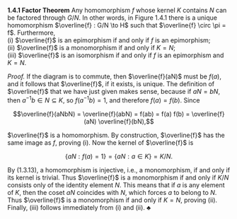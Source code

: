 **1.4.1 Factor Theorem** Any homomorphism $f$ whose kernel $K$ contains $N$ can be factored through $G/N$. In other words, in Figure 1.4.1 there is a unique homomorphism $\overline{f} : G/N \to H$ such that $\overline{f} \circ \pi = f$. Furthermore,  
(i) $\overline{f}$ is an epimorphism if and only if $f$ is an epimorphism;  
(ii) $\overline{f}$ is a monomorphism if and only if $K = N$;  
(iii) $\overline{f}$ is an isomorphism if and only if $f$ is an epimorphism and $K = N$.  

*Proof.* If the diagram is to commute, then $\overline{f}(aN)$ must be $f(a)$, and it follows that $\overline{f}$, if it exists, is unique. The definition of $\overline{f}$ that we have just given makes sense, because if $aN = bN$, then $a^{-1}b \in N \subseteq K$, so $f(a^{-1}b) = 1$, and therefore $f(a) = f(b)$. Since

$$\overline{f}(aNbN) = \overline{f}(abN) = f(ab) = f(a) f(b) = \overline{f}(aN) \overline{f}(bN),$$

$\overline{f}$ is a homomorphism. By construction, $\overline{f}$ has the same image as $f$, proving (i). Now the kernel of $\overline{f}$ is

$$\{aN : f(a) = 1\} = \{aN : a \in K\} = K/N.$$

By (1.3.13), a homomorphism is injective, i.e., a monomorphism, if and only if its kernel is trivial. Thus $\overline{f}$ is a monomorphism if and only if $K/N$ consists only of the identity element $N$. This means that if $a$ is any element of $K$, then the coset $aN$ coincides with $N$, which forces $a$ to belong to $N$. Thus $\overline{f}$ is a monomorphism if and only if $K = N$, proving (ii). Finally, (iii) follows immediately from (i) and (ii). ♣